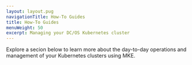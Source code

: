 ```yaml
---
layout: layout.pug
navigationTitle: How-To Guides
title: How-To Guides
menuWeight: 50
excerpt: Managing your DC/OS Kubernetes cluster
---
```


Explore a secion below to learn more about the day-to-day operations and management of your Kubernetes clusters using MKE.
